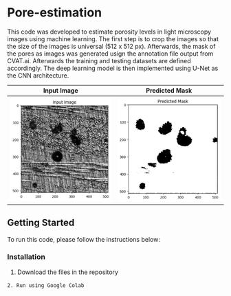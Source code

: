 # Pore-estimation

This code was developed to estimate porosity levels in light microscopy images using machine learning. The first step is to crop the images so that the size of the images is universal (512 x 512 px). Afterwards, the mask of the pores as images was generated usign the annotation file output from CVAT.ai. Afterwards the training and testing datasets are defined accordingly. The deep learning model is then implemented using U-Net as the CNN architecture. 


Input Image | Predicted Mask
:--: | :--: 
<img src="pic5.png" alt="pic1"  width="200%"> | <img src= "pic6.png" alt="pic1" width="200%">


## Getting Started
To run this code, please follow the instructions below:


### Installation
1. Download the files in the repository
```
2. Run using Google Colab
```
